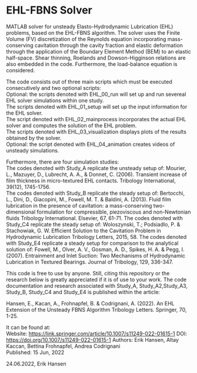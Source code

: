 # EHL-FBNS Solver
MATLAB solver for unsteady Elasto-Hydrodynamic Lubrication (EHL) problems, based on the EHL-FBNS algorithm. The solver uses the Finite Volume (FV) discretization of the Reynolds equation incorporating mass-conserving cavitation through the cavity fraction and elastic deformation through the application of the Boundary Element Method (BEM) to an elastic half-space. Shear thinning, Roelands and Dowson-Higginson relations are also embedded in the code. Furthermore, the load-balance equation is considered.


The code consists out of three main scripts which must be executed consecutively and two optional scripts:  
Optional: the scripts denoted with EHL_00_run will set up and run severeal EHL solver simulations within one study.  
The scripts denoted with EHL_01_setup will set up the input information for the EHL solver.  
The script denoted with EHL_02_mainprocess incorporates the actual EHL solver and computes the solution of the EHL problem.  
The scripts denoted with EHL_03_visualization displays plots of the results obtained by the solver.  
Optional: the script denoted with EHL_04_animation creates videos of unsteady simulations.


Furthermore, there are four simulation studies:  
The codes denoted with Study_A replicate the unsteady setup of:
Mourier, L., Mazuyer, D., Lubrecht, A. A., & Donnet, C. (2006). Transient increase of film thickness in micro-textured EHL contacts. Tribology International, 39(12), 1745-1756.  
The codes denoted with Study_B replicate the steady setup of:
Bertocchi, L., Dini, D., Giacopini, M., Fowell, M. T. & Baldini, A. (2013). Fluid film lubrication in the presence of cavitation: a mass-conserving two-dimensional formulation for compressible, piezoviscous and non-Newtonian fluids Tribology International. Elsevier, 67, 61-71.
The codes denoted with Study_C4 replicate the steady setup of:
Woloszynski, T.; Podsiadlo, P. & Stachowiak, G. W. Efficient Solution to the Cavitation Problem in Hydrodynamic Lubrication Tribology Letters, 2015, 58.
The codes denoted with Study_E4 replicate a steady setup for comparison to the analytical solution of:
Fowell, M., Olver, A. V., Gosman, A. D., Spikes, H. A. & Pegg, I. (2007). Entrainment and Inlet Suction: Two Mechanisms of Hydrodynamic Lubrication in Textured Bearings. Journal of Tribology, 129, 336-347.

This code is free to use by anyone. Still, citing this repository or the research below is greatly appreciated if it is of use to your work. 
The code documentation and research associated with Study_A, Study_A2,Study_A3, Study_B, Study_C4 and Study_E4 is published within the article:

Hansen, E., Kacan, A., Frohnapfel, B. & Codrignani, A. (2022). An EHL Extension of the Unsteady FBNS Algorithm Tribology Letters. Springer, 70, 1-25.

It can be found at:  
Website:                    https://link.springer.com/article/10.1007/s11249-022-01615-1
DOI:                        https://doi.org/10.1007/s11249-022-01615-1 
Authors:                    Erik Hansen, Altay Kaccan, Bettina Frohnapfel, Andrea Codrignani  
Published:                  15 Jun, 2022 


24.06.2022, Erik Hansen
